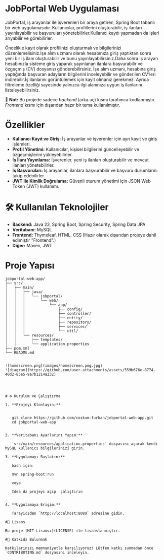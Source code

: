 # JobPortal Web Uygulaması

JobPortal, iş arayanlar ile işverenleri bir araya getiren, Spring Boot tabanlı bir web uygulamasıdır. Kullanıcılar, profillerini oluşturabilir, iş ilanları yayınlayabilir ve başvuruları yönetebilirler.Kullanıcı kaydı yapmadan da işleri arıyabilir ve görebilirler.

Öncelikle kayıt olarak profilinizi oluşturmalı ve bilgilerinizi düzenlemelisiniz.İşe alım uzmanı olarak hesabınıza giriş yaptıktan sonra yeni bir iş ilanı oluşturabilir ve bunu yayınlayabilirsiniz.Daha sonra iş arayan hesabınızla sisteme giriş yaparak yayınlanan ilanlara başvurabilir ve özgeçmiş (CV) dosyanızı gönderebilirsiniz.
İşe alım uzmanı, hesabına giriş yaptığında başvuran adayların bilgilerini inceleyebilir ve gönderilen CV’leri indirebilir.İş ilanlarını görüntülemek için kayıt olmanız gerekmez. Ayrıca filtreleme özelliği sayesinde yalnızca ilgi alanınıza uygun iş ilanlarını listeleyebilirsiniz.


📌 **Not:** Bu projede sadece *backend* (arka uç) kısmı tarafımca kodlanmıştır. *Frontend* kısmı için dışarıdan hazır bir tema kullanılmıştır.

# Özellikler

- **Kullanıcı Kayıt ve Giriş:** İş arayanlar ve işverenler için ayrı kayıt ve giriş işlemleri.
- **Profil Yönetimi:** Kullanıcılar, kişisel bilgilerini güncelleyebilir ve özgeçmişlerini yükleyebilirler.
- **İş İlanı Yayınlama:** İşverenler, yeni iş ilanları oluşturabilir ve mevcut ilanları yönetebilirler.
- **İş Başvuruları:** İş arayanlar, ilanlara başvurabilir ve başvuru durumlarını takip edebilirler.
- **JWT ile Kimlik Doğrulama:** Güvenli oturum yönetimi için JSON Web Token (JWT) kullanımı.

# 🛠️ Kullanılan Teknolojiler

- **Backend:** Java 23, Spring Boot, Spring Security, Spring Data JPA
- **Veritabanı:** MySQL
- **Frontend:** Thymeleaf, HTML, CSS (Hazır olarak dışarıdan projeye dahil edimiştir "Frontend".)
- **Diğer:** Maven, JWT

# Proje Yapısı

```
jobportal-web-app/
├── src/
│   ├── main/
│   │   ├── java/
│   │   │   └── jobportal/
│   │   │       └── web/
│   │   │           └── app/
│   │   │               ├── config/
│   │   │               ├── controller/
│   │   │               ├── entity/
│   │   │               ├── repository/
│   │   │               ├── services/
│   │   │               └── util/
│   │   └── resources/
│   │       ├── templates/
│   │       └── application.properties
├── pom.xml
└── README.md


![homescreen.png](images/homescreen.png.jpg)
![diagram](https://github.com/user-attachments/assets/559b676e-8774-40d2-85e5-9a7b1214a232)




# ⚙️ Kurulum ve Çalıştırma

1. **Projeyi Klonlayın:**

   
   git clone https://github.com/coskun-furkan/jobportal-web-app.git
   cd jobportal-web-app
  

2. **Veritabanı Ayarlarını Yapın:**

   `src/main/resources/application.properties` dosyasını açarak kendi MySQL kullanıcı bilgilerinizi girin.

3. **Uygulamayı Başlatın:**

   bash için:
   
   mvn spring-boot:run
   
   veya
   
   Idea da projeyi açıp  çalıştırın
   

4. **Uygulamaya Erişim:**

   Tarayıcıdan `http://localhost:8080` adresine gidin.

#📄 Lisans

Bu proje [MIT Lisansı](LICENSE) ile lisanslanmıştır.

#🤝 Katkıda Bulunmak

Katkılarınızı memnuniyetle karşılıyoruz! Lütfen katkı sunmadan önce `CONTRIBUTING.md` dosyasını inceleyin.
